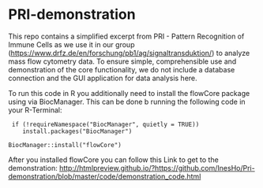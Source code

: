 # PRI-demonstration

This repo contains a simplified excerpt from PRI - Pattern Recognition of Immune Cells as we use it in our group (https://www.drfz.de/en/forschung/pb1/ag/signaltransduktion/) to analyze mass flow cytometry data. 
To ensure simple, comprehensible use and demonstration of the core functionality, we do not include a database connection and the GUI application for data analysis here. 



To run this code in R you additionally need to install the flowCore package using via BiocManager. This can be done b running the following code in your R-Terminal:
```
 if (!requireNamespace("BiocManager", quietly = TRUE))
    install.packages("BiocManager")

BiocManager::install("flowCore")
```

After you installed flowCore you can follow this Link to get to the demonstration: http://htmlpreview.github.io/?https://github.com/InesHo/Pri-demonstration/blob/master/code/demonstration_code.html


